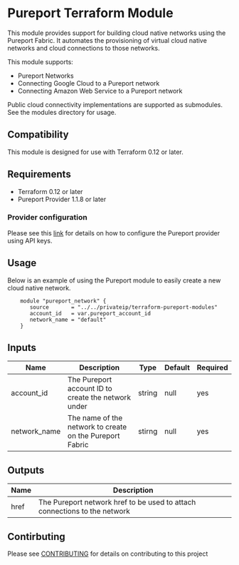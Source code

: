 # Pureport Terraform Module

This module provides support for building cloud native networks using the 
Pureport Fabric.  It automates the provisioning of virtual cloud native networks
and cloud connections to those networks.  

This module supports:

  * Pureport Networks
  * Connecting Google Cloud to a Pureport network
  * Connecting Amazon Web Service to a Pureport network

Public cloud connectivity implementations are supported as submodules.  See 
the modules directory for usage.

## Compatibility

This module is designed for use with Terraform 0.12 or later.

## Requirements

* Terraform 0.12 or later
* Pureport Provider 1.1.8 or later

### Provider configuration

Please see this [link](http://terraform.io/docs/providers/pureport/index.html) 
for details on how to configure the Pureport provider using API keys.

## Usage

Below is an example of using the Pureport module to easily create a new
cloud native network.

```
    module "pureport_network" {
       source       = "../../privateip/terraform-pureport-modules"
       account_id   = var.pureport_account_id
       network_name = "default"
    }

```

## Inputs

| Name         | Description                                              | Type   | Default | Required |
| --- | --- | --- | --- | --- |
| account_id   | The Pureport account ID to create the network under      | string | null    | yes      |
| network_name | The name of the network to create on the Pureport Fabric | stirng | null    | yes      |


## Outputs

| Name | Description                                                               |
| ---- | ------------------------------------------------------------------------- |
| href | The Pureport network href to be used to attach connections to the network |

## Contirbuting

Please see [CONTRIBUTING](contributing.md) for details on contributing to this project
